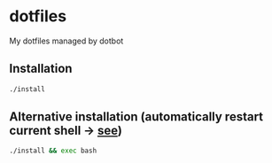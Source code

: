 # dotfiles
My dotfiles managed by dotbot

## Installation
```sh
./install
```

## Alternative installation (automatically restart current shell -> [see](https://github.com/anishathalye/dotbot/issues/237))
```sh
./install && exec bash
```
